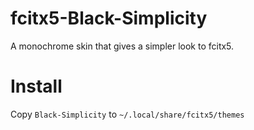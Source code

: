 # fcitx5-Black-Simplicity
A monochrome skin that gives a simpler look to fcitx5.

# Install
Copy `Black-Simplicity` to `~/.local/share/fcitx5/themes`
